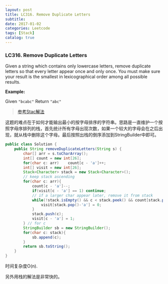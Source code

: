 ```yaml
---
layout: post
title: LC316. Remove Duplicate Letters
subtitle: 
date: 2017-01-02
categories: Leetcode
tags: [Stack]
catalog: true
---
```


### LC316. Remove Duplicate Letters 

Given a string which contains only lowercase letters, remove duplicate letters so that every letter appear once and only once. You must make sure your result is the smallest in lexicographical order among all possible results.

**Example:**

Given `"bcabc"`
Return `"abc"`

> [参考Stac解法](https://discuss.leetcode.com/topic/32259/java-solution-using-stack-with-comments)

这题的难点在于如何才能输出最小的按字母排序的字符串。思路是一直维护一个按照字母序排列的栈，首先统计所有字母出现次数，如果一个较大的字母会在之后出现，就从栈中删除这个字母。最后按照出栈的倒序添加到StringBuilder中即可。

```java
public class Solution {
    public String removeDuplicateLetters(String s) {
        char[] arr = s.toCharArray();
        int[] count = new int[26];
        for(char c: arr)    count[c - 'a']++;
        int[] visit = new int[26];
        Stack<Character> stack = new Stack<Character>();
        // keep stack ascending
        for(char c: arr){
            count[c - 'a']--;
            if(visit[c - 'a'] == 1) continue;
            // if a larger char appear later, remove it from stack
            while(!stack.isEmpty() && c < stack.peek() && count[stack.peek()-'a'] > 0){
                visit[stack.pop()-'a'] = 0;
            }
            stack.push(c);
            visit[c - 'a'] = 1;
        } // for c
        StringBuilder sb = new StringBuilder();
        for(char c: stack){
            sb.append(c);
        }
        return sb.toString();
    }
}
```

时间复杂度O(n).

另外用栈的解法是非常快的。